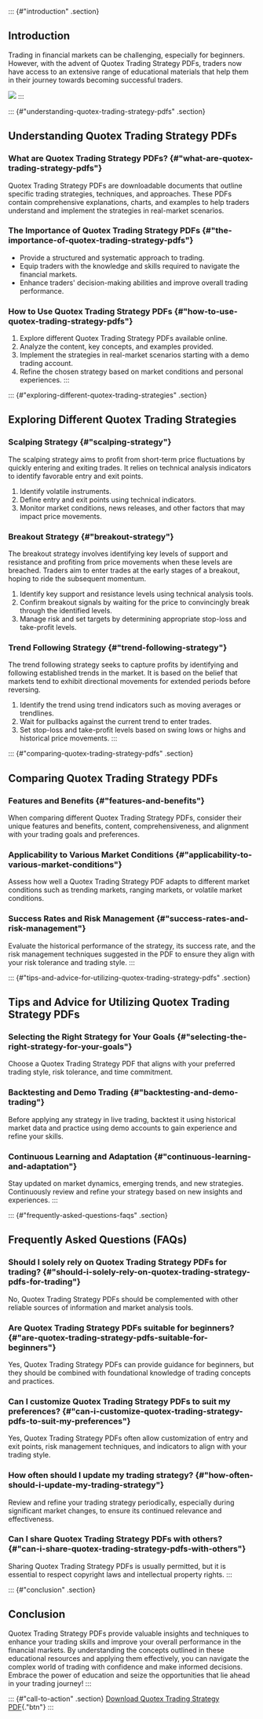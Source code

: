 ::: {#"introduction" .section}
## Introduction

Trading in financial markets can be challenging, especially for
beginners. However, with the advent of Quotex Trading Strategy PDFs,
traders now have access to an extensive range of educational materials
that help them in their journey towards becoming successful traders.

[![](https://static.quotex.io/files/4_en/300_250.jpg)](https://traff.sbs/brokerqxlid)
:::

::: {#"understanding-quotex-trading-strategy-pdfs" .section}
## Understanding Quotex Trading Strategy PDFs

### What are Quotex Trading Strategy PDFs? {#"what-are-quotex-trading-strategy-pdfs"}

Quotex Trading Strategy PDFs are downloadable documents that outline
specific trading strategies, techniques, and approaches. These PDFs
contain comprehensive explanations, charts, and examples to help traders
understand and implement the strategies in real-market scenarios.

### The Importance of Quotex Trading Strategy PDFs {#"the-importance-of-quotex-trading-strategy-pdfs"}

-   Provide a structured and systematic approach to trading.
-   Equip traders with the knowledge and skills required to navigate the
    financial markets.
-   Enhance traders\' decision-making abilities and improve overall
    trading performance.

### How to Use Quotex Trading Strategy PDFs {#"how-to-use-quotex-trading-strategy-pdfs"}

1.  Explore different Quotex Trading Strategy PDFs available online.
2.  Analyze the content, key concepts, and examples provided.
3.  Implement the strategies in real-market scenarios starting with a
    demo trading account.
4.  Refine the chosen strategy based on market conditions and personal
    experiences.
:::

::: {#"exploring-different-quotex-trading-strategies" .section}
## Exploring Different Quotex Trading Strategies

### Scalping Strategy {#"scalping-strategy"}

The scalping strategy aims to profit from short-term price fluctuations
by quickly entering and exiting trades. It relies on technical analysis
indicators to identify favorable entry and exit points.

1.  Identify volatile instruments.
2.  Define entry and exit points using technical indicators.
3.  Monitor market conditions, news releases, and other factors that may
    impact price movements.

### Breakout Strategy {#"breakout-strategy"}

The breakout strategy involves identifying key levels of support and
resistance and profiting from price movements when these levels are
breached. Traders aim to enter trades at the early stages of a breakout,
hoping to ride the subsequent momentum.

1.  Identify key support and resistance levels using technical analysis
    tools.
2.  Confirm breakout signals by waiting for the price to convincingly
    break through the identified levels.
3.  Manage risk and set targets by determining appropriate stop-loss and
    take-profit levels.

### Trend Following Strategy {#"trend-following-strategy"}

The trend following strategy seeks to capture profits by identifying and
following established trends in the market. It is based on the belief
that markets tend to exhibit directional movements for extended periods
before reversing.

1.  Identify the trend using trend indicators such as moving averages or
    trendlines.
2.  Wait for pullbacks against the current trend to enter trades.
3.  Set stop-loss and take-profit levels based on swing lows or highs
    and historical price movements.
:::

::: {#"comparing-quotex-trading-strategy-pdfs" .section}
## Comparing Quotex Trading Strategy PDFs

### Features and Benefits {#"features-and-benefits"}

When comparing different Quotex Trading Strategy PDFs, consider their
unique features and benefits, content, comprehensiveness, and alignment
with your trading goals and preferences.

### Applicability to Various Market Conditions {#"applicability-to-various-market-conditions"}

Assess how well a Quotex Trading Strategy PDF adapts to different market
conditions such as trending markets, ranging markets, or volatile market
conditions.

### Success Rates and Risk Management {#"success-rates-and-risk-management"}

Evaluate the historical performance of the strategy, its success rate,
and the risk management techniques suggested in the PDF to ensure they
align with your risk tolerance and trading style.
:::

::: {#"tips-and-advice-for-utilizing-quotex-trading-strategy-pdfs" .section}
## Tips and Advice for Utilizing Quotex Trading Strategy PDFs

### Selecting the Right Strategy for Your Goals {#"selecting-the-right-strategy-for-your-goals"}

Choose a Quotex Trading Strategy PDF that aligns with your preferred
trading style, risk tolerance, and time commitment.

### Backtesting and Demo Trading {#"backtesting-and-demo-trading"}

Before applying any strategy in live trading, backtest it using
historical market data and practice using demo accounts to gain
experience and refine your skills.

### Continuous Learning and Adaptation {#"continuous-learning-and-adaptation"}

Stay updated on market dynamics, emerging trends, and new strategies.
Continuously review and refine your strategy based on new insights and
experiences.
:::

::: {#"frequently-asked-questions-faqs" .section}
## Frequently Asked Questions (FAQs)

### Should I solely rely on Quotex Trading Strategy PDFs for trading? {#"should-i-solely-rely-on-quotex-trading-strategy-pdfs-for-trading"}

No, Quotex Trading Strategy PDFs should be complemented with other
reliable sources of information and market analysis tools.

### Are Quotex Trading Strategy PDFs suitable for beginners? {#"are-quotex-trading-strategy-pdfs-suitable-for-beginners"}

Yes, Quotex Trading Strategy PDFs can provide guidance for beginners,
but they should be combined with foundational knowledge of trading
concepts and practices.

### Can I customize Quotex Trading Strategy PDFs to suit my preferences? {#"can-i-customize-quotex-trading-strategy-pdfs-to-suit-my-preferences"}

Yes, Quotex Trading Strategy PDFs often allow customization of entry and
exit points, risk management techniques, and indicators to align with
your trading style.

### How often should I update my trading strategy? {#"how-often-should-i-update-my-trading-strategy"}

Review and refine your trading strategy periodically, especially during
significant market changes, to ensure its continued relevance and
effectiveness.

### Can I share Quotex Trading Strategy PDFs with others? {#"can-i-share-quotex-trading-strategy-pdfs-with-others"}

Sharing Quotex Trading Strategy PDFs is usually permitted, but it is
essential to respect copyright laws and intellectual property rights.
:::

::: {#"conclusion" .section}
## Conclusion

Quotex Trading Strategy PDFs provide valuable insights and techniques to
enhance your trading skills and improve your overall performance in the
financial markets. By understanding the concepts outlined in these
educational resources and applying them effectively, you can navigate
the complex world of trading with confidence and make informed
decisions. Embrace the power of education and seize the opportunities
that lie ahead in your trading journey!
:::

::: {#"call-to-action" .section}
[Download Quotex Trading Strategy
PDF](\%22https://traff.sbs/brokerqxsignup\%22){."btn"}
:::

